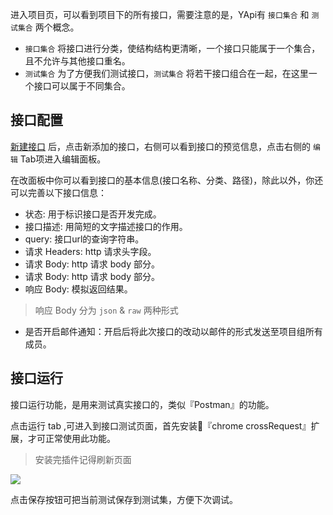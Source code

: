 进入项目页，可以看到项目下的所有接口，需要注意的是，YApi有 `接口集合` 和 `测试集合` 两个概念。

- `接口集合` 将接口进行分类，使结构结构更清晰，一个接口只能属于一个集合，且不允许与其他接口重名。
- `测试集合` 为了方便我们测试接口，`测试集合` 将若干接口组合在一起，在这里一个接口可以属于不同集合。

## 接口配置

[新建接口](./usage-创建第一个API.html#新建_编辑接口) 后，点击新添加的接口，右侧可以看到接口的预览信息，点击右侧的 `编辑` Tab项进入编辑面板。

在改面板中你可以看到接口的基本信息(接口名称、分类、路径)，除此以外，你还可以完善以下接口信息：

- 状态: 用于标识接口是否开发完成。
- 接口描述: 用简短的文字描述接口的作用。
- query: 接口url的查询字符串。
- 请求 Headers: http 请求头字段。
- 请求 Body: http 请求 body 部分。
- 请求 Body: http 请求 body 部分。
- 响应 Body: 模拟返回结果。
> 响应 Body 分为 `json` & `raw` 两种形式

- 是否开启邮件通知：开启后将此次接口的改动以邮件的形式发送至项目组所有成员。

## 接口运行
接口运行功能，是用来测试真实接口的，类似『Postman』的功能。

点击运行 tab ,可进入到接口测试页面，首先安装『chrome crossRequest』扩展，才可正常使用此功能。

> 安装完插件记得刷新页面
 

<img src="./images/interface_run.jpg" />

点击保存按钮可把当前测试保存到测试集，方便下次调试。
